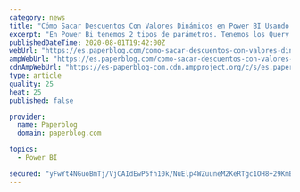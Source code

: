 ```yaml
---
category: news
title: "Cómo Sacar Descuentos Con Valores Dinámicos en Power BI Usando What If Parameters con Power BI"
excerpt: "En Power Bi tenemos 2 tipos de parámetros. Tenemos los Query Parámetros que ya lo veremos en otro video y tenemos los What if Parámetros. Que son los que vamos a ver ahora. Este tipo de ..."
publishedDateTime: 2020-08-01T19:42:00Z
webUrl: "https://es.paperblog.com/como-sacar-descuentos-con-valores-dinamicos-en-power-bi-usando-what-if-parameters-con-power-bi-6103029/"
ampWebUrl: "https://es.paperblog.com/como-sacar-descuentos-con-valores-dinamicos-en-power-bi-usando-what-if-parameters-con-power-bi-6103029/amp"
cdnAmpWebUrl: "https://es-paperblog-com.cdn.ampproject.org/c/s/es.paperblog.com/como-sacar-descuentos-con-valores-dinamicos-en-power-bi-usando-what-if-parameters-con-power-bi-6103029/amp"
type: article
quality: 25
heat: 25
published: false

provider:
  name: Paperblog
  domain: paperblog.com

topics:
  - Power BI

secured: "yFwYt4NGuoBmTj/VjCAIdEwP5fh10k/NuElp4WZuuneM2KeRTgc1OH8+29KmBf3BkPvBBF4g41qAxe4AjAJC9ukko/+844i11Ocd9YHuzFk8Gr98iHab1GvIEAE6aYkNzwbu/EmbK7j139pKk7gpF3Agj1zMD1dWyVe3KHn6zt9URhN45tC3YLEt7aHo6ybjtXAMH+aMIT8JdQnuVwVsrq4cgdd8FdtzXqYeYq07M9SIpyE3FEbuErg7ZEoverteZXoXXfOUcoYES4WYh8WzGxz3w3Ko7e2OU8uE1X0Wh8CuQbe7CbOEsAbDn0ITvDsf5wuFOYUgOY1RXvO1/+5L3w==;qKkWrO6GiNJ7bjJtO9dQSw=="
---
```



